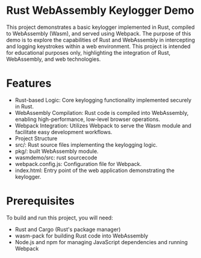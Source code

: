 # Rust WebAssembly Keylogger Demo

This project demonstrates a basic keylogger implemented in Rust, compiled to WebAssembly (Wasm), and served using Webpack. The purpose of this demo is to explore the capabilities of Rust and WebAssembly in intercepting and logging keystrokes within a web environment. This project is intended for educational purposes only, highlighting the integration of Rust, WebAssembly, and web technologies.

# Features

- Rust-based Logic: Core keylogging functionality implemented securely in Rust.
- WebAssembly Compilation: Rust code is compiled into WebAssembly, enabling high-performance, low-level browser operations.
- Webpack Integration: Utilizes Webpack to serve the Wasm module and facilitate easy development workflows.
- Project Structure
- src/: Rust source files implementing the keylogging logic.
- pkg/: built WebAssembly module.
- wasmdemo/src: rust sourcecode
- webpack.config.js: Configuration file for Webpack.
- index.html: Entry point of the web application demonstrating the keylogger.

# Prerequisites

To build and run this project, you will need:

- Rust and Cargo (Rust's package manager)
- wasm-pack for building Rust code into WebAssembly
- Node.js and npm for managing JavaScript dependencies and running Webpack
